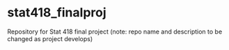# stat418_finalproj
Repository for Stat 418 final project (note: repo name and description to be changed as project develops)
